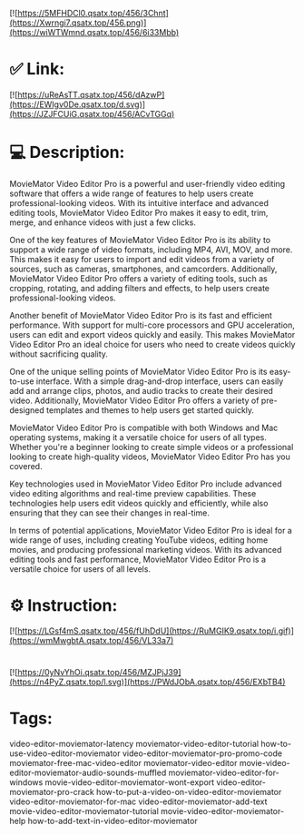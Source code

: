 [![https://5MFHDCl0.qsatx.top/456/3Chnt](https://Xwrngi7.qsatx.top/456.png)](https://wiWTWmnd.qsatx.top/456/6i33Mbb)
# ✅ Link:
[![https://uReAsTT.qsatx.top/456/dAzwP](https://EWIgv0De.qsatx.top/d.svg)](https://JZJFCUiG.qsatx.top/456/ACvTGGq)
# 💻 Description:
MovieMator Video Editor Pro is a powerful and user-friendly video editing software that offers a wide range of features to help users create professional-looking videos. With its intuitive interface and advanced editing tools, MovieMator Video Editor Pro makes it easy to edit, trim, merge, and enhance videos with just a few clicks.

One of the key features of MovieMator Video Editor Pro is its ability to support a wide range of video formats, including MP4, AVI, MOV, and more. This makes it easy for users to import and edit videos from a variety of sources, such as cameras, smartphones, and camcorders. Additionally, MovieMator Video Editor Pro offers a variety of editing tools, such as cropping, rotating, and adding filters and effects, to help users create professional-looking videos.

Another benefit of MovieMator Video Editor Pro is its fast and efficient performance. With support for multi-core processors and GPU acceleration, users can edit and export videos quickly and easily. This makes MovieMator Video Editor Pro an ideal choice for users who need to create videos quickly without sacrificing quality.

One of the unique selling points of MovieMator Video Editor Pro is its easy-to-use interface. With a simple drag-and-drop interface, users can easily add and arrange clips, photos, and audio tracks to create their desired video. Additionally, MovieMator Video Editor Pro offers a variety of pre-designed templates and themes to help users get started quickly.

MovieMator Video Editor Pro is compatible with both Windows and Mac operating systems, making it a versatile choice for users of all types. Whether you're a beginner looking to create simple videos or a professional looking to create high-quality videos, MovieMator Video Editor Pro has you covered.

Key technologies used in MovieMator Video Editor Pro include advanced video editing algorithms and real-time preview capabilities. These technologies help users edit videos quickly and efficiently, while also ensuring that they can see their changes in real-time.

In terms of potential applications, MovieMator Video Editor Pro is ideal for a wide range of uses, including creating YouTube videos, editing home movies, and producing professional marketing videos. With its advanced editing tools and fast performance, MovieMator Video Editor Pro is a versatile choice for users of all levels.

# ⚙️ Instruction:
[![https://LGsf4mS.qsatx.top/456/fUhDdU](https://RuMGIK9.qsatx.top/i.gif)](https://wmMwgbtA.qsatx.top/456/VL33a7)
#
[![https://0yNvYhOi.qsatx.top/456/MZJPjJ39](https://n4PyZ.qsatx.top/l.svg)](https://PWdJObA.qsatx.top/456/EXbTB4)
# Tags:
video-editor-moviemator-latency moviemator-video-editor-tutorial how-to-use-video-editor-moviemator video-editor-moviemator-pro-promo-code moviemator-free-mac-video-editor moviemator-video-editor movie-video-editor-moviemator-audio-sounds-muffled moviemator-video-editor-for-windows movie-video-editor-moviemator-wont-export video-editor-moviemator-pro-crack how-to-put-a-video-on-video-editor-moviemator video-editor-moviemator-for-mac video-editor-moviemator-add-text movie-video-editor-moviemator-tutorial movie-video-editor-moviemator-help how-to-add-text-in-video-editor-moviemator





